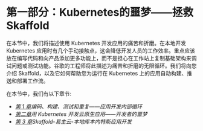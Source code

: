 # 第一部分：Kubernetes的噩梦——拯救Skaffold

在本节中，我们将描述使用 Kubernetes 开发应用的痛苦和折磨。在本地开发 Kubernetes 应用时有几个手动接触点，这会降低开发人员的工作效率。重点应该放在编写代码和向产品添加更多功能上，而不是担心在工作站上复制基础架构来调试问题或测试功能。谷歌的工程师将此描述为痛苦和折磨的无限循环。我们将向您介绍 Skaffold，以及它如何帮助您为运行在 Kubernetes 上的应用自动构建、推送和部署工作流。

在本节中，我们有以下章节:

*   [*第 1 章*](01.html#_idTextAnchor015)*编码、构建、测试和重复——应用开发内部循环*
*   [*第二章*](02.html#_idTextAnchor026)*用 Kubernetes 开发云原生应用——开发者的噩梦*
*   [*第 3 章*](03.html#_idTextAnchor034)*Skaffold-易主云-本地库本内特斯应用开发*